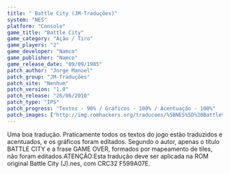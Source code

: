 ```yaml
---
title: " Battle City (JM-Traduções)"
system: "NES"
platform: "Console"
game_title: "Battle City"
game_category: "Ação / Tiro"
game_players: "2"
game_developer: "Namco"
game_publisher: "Namco"
game_release_date: "09/09/1985"
patch_author: "Jorge Manoel"
patch_group: "JM-Traduções"
patch_site: "Nenhum"
patch_version: "1.0"
patch_release: "26/06/2010"
patch_type: "IPS"
patch_progress: "Textos - 90% / Gráficos - 100% / Acentuação - 100%"
patch_images: ["http://img.romhackers.org/traducoes/%5BNES%5D%20Battle%20City%20-%20JM-Tradu%C3%A7%C3%B5es%20-%201.png","http://img.romhackers.org/traducoes/%5BNES%5D%20Battle%20City%20-%20JM-Tradu%C3%A7%C3%B5es%20-%202.png","http://img.romhackers.org/traducoes/%5BNES%5D%20Battle%20City%20-%20JM-Tradu%C3%A7%C3%B5es%20-%203.png"]
---
```

Uma boa tradução. Praticamente todos os textos do jogo estão traduzidos e acentuados, e os gráficos foram editados. Segundo o autor, apenas o título BATTLE CITY e a frase GAME OVER, formados por mapeamento de tiles, não foram editados.ATENÇÃO:Esta tradução deve ser aplicada na ROM original Battle City (J).nes, com CRC32 F599A07E.